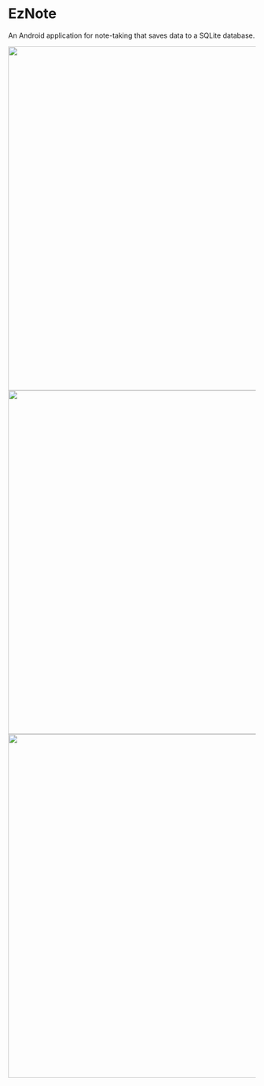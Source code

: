 # EzNote
 An Android application for note-taking that saves data to a SQLite database.


<img src="https://user-images.githubusercontent.com/107572642/173939873-1ac49fe9-3cb0-4631-ae8e-ab4da6157a38.png" height="700"><br>
<img src="https://user-images.githubusercontent.com/107572642/173939869-65209efa-dada-4f33-aa46-a7f29d35369c.png" height="700"><br>
<img src="https://user-images.githubusercontent.com/107572642/173939875-09d9e2ae-77b2-4ae1-8ba5-1bea41dc2623.png" height="700"><br>
